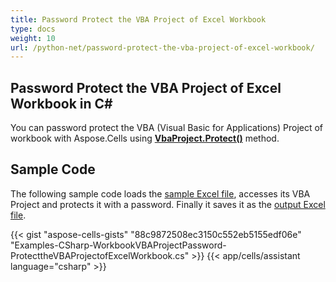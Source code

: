 ```yaml
---
title: Password Protect the VBA Project of Excel Workbook
type: docs
weight: 10
url: /python-net/password-protect-the-vba-project-of-excel-workbook/
---
```


## **Password Protect the VBA Project of Excel Workbook in C#**

You can password protect the VBA (Visual Basic for Applications) Project of workbook with Aspose.Cells using [**VbaProject.Protect()**](https://reference.aspose.com/cells/net/aspose.cells.vba/vbaproject/methods/protect) method.

## **Sample Code**

The following sample code loads the [sample Excel file](43352067.xlsm), accesses its VBA Project and protects it with a password. Finally it saves it as the [output Excel file](43352068.xlsm).

{{< gist "aspose-cells-gists" "88c9872508ec3150c552eb5155edf06e" "Examples-CSharp-WorkbookVBAProjectPassword-ProtecttheVBAProjectofExcelWorkbook.cs" >}}
{{< app/cells/assistant language="csharp" >}}
